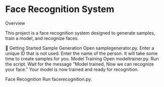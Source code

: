 <h1> Face Recognition System </h1>
<div>
  <p>Overview</p>
  <p> This project is a face recognition system designed to generate samples, train a model, and recognize faces. </p>
</div>


🚀 Getting Started
Sample Generation
Open samplegenerator.py.
Enter a unique ID that is not used.
Enter the name of the person.
It will take some time to create samples for you.
Model Training
Open modeltrainer.py.
Run the script.
Wait for the message "Model trained, Now we can recognize your face."
Your model is now trained and ready for recognition.

Face Recognition
Run facerecognition.py.
